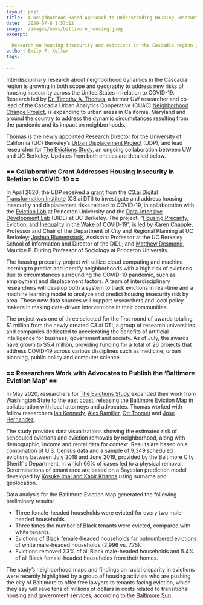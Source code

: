 ```yaml
---
layout: post
title:  A Neighborhood-Based Approach to Understanding Housing Insecurity and Eviction Patterns in the Wake of COVID-19
date:   2020-07-6 1:57:12
image:  /images/news/baltimore_housing.jpeg
excerpt: 

  Research on housing insecurity and evictions in the Cascadia region grows to include urban areas around the U.S.
author: Emily F. Keller
tags:
  
---
```

Interdisciplinary research about neighborhood dynamics in the Cascadia region is growing in both scope and geography to address new risks of housing insecurity across the United States in relation to COVID-19. Research led by [Dr. Timothy A. Thomas](https://timathomas.github.io/), a former UW researcher and co-lead of the Cascadia Urban Analytics Cooperative (CUAC) [Neighborhood Change Project](https://www.cascadiadata.org/projects/neighborhood-change-project), is expanding to urban areas in California, Maryland and around the country to address the dynamic circumstances resulting from the pandemic and its impact on neighborhoods.

Thomas is the newly appointed Research Director for the University of California (UC) Berkeley’s [Urban Displacement Project](https://www.urbandisplacement.org/) (UDP), and lead researcher for [The Evictions Study](https://evictions.study/), an ongoing collaboration between UW and UC Berkeley. Updates from both entities are detailed below.

### == Collaborative Grant Addresses Housing Insecurity in Relation to COVID-19 ==

In April 2020, the UDP received a [grant](https://dev-c3dti.pantheonsite.io/c3-ai-digital-transformation-institute-announces-1st-grant-winners-for-using-ai-to-mitigate-covid-19-and-future-pandemics/) from the [C3.ai Digital Transformation Institute](https://dev-c3dti.pantheonsite.io/) (C3.ai DTI) to investigate and address housing insecurity and displacement risks related to COVID-19, in collaboration with the [Eviction Lab](https://evictionlab.org/) at Princeton University and the [Data-Intensive Development Lab](https://didl.berkeley.edu/) (DIDL) at UC Berkeley. The project, “[Housing Precarity, Eviction, and Inequality in the Wake of COVID-19](https://data.berkeley.edu/news/addressing-housing-insecurity-wake-covid-19)”, is led by [Karen Chapple](https://ced.berkeley.edu/ced/faculty-staff/karen-chapple), Professor and Chair of the Department of City and Regional Planning at UC Berkeley; [Joshua Blumenstock](https://www.ischool.berkeley.edu/people/joshua-blumenstock), Assistant Professor at the UC Berkeley School of Information and Director of the DIDL; and [Matthew Desmond](https://sociology.princeton.edu/people/matthew-desmond), Maurice P. During Professor of Sociology at Princeton University. 

The housing precarity project will utilize cloud computing and machine learning to predict and identify neighborhoods with a high risk of evictions due to circumstances surrounding the COVID-19 pandemic, such as employment and displacement factors. A team of interdisciplinary researchers will develop both a system to track evictions in real-time and a machine learning model to analyze and predict housing insecurity risk by area. These new data sources will support researchers and local policy-makers in making data-driven interventions in their communities. 

The project was one of three selected for the first round of awards totaling $1 million from the newly created C3.ai DTI, a group of research universities and companies dedicated to accelerating the benefits of artificial intelligence for business, government and society. As of July, the awards have grown to $5.4 million, providing funding for a total of 26 projects that address COVID-19 across various disciplines such as medicine, urban planning, public policy and computer science.

### == Researchers Work with Advocates to Publish the ‘Baltimore Eviction Map’ ==

In May 2020, researchers for [The Evictions Study](https://evictions.study/index.html) expanded their work from Washington State to the east coast, releasing the [Baltimore Eviction Map](https://evictions.study/maryland/report/baltimore.html) in collaboration with local attorneys and advocates. Thomas worked with fellow researchers [Ian Kennedy](https://soc.washington.edu/people/ian-kennedy), [Alex Ramiller](https://geography.washington.edu/people/alexander-ramiller), [Ott Toomet](https://ischool.uw.edu/people/faculty/profile/otoomet) and [Jose Hernandez](https://escience.washington.edu/people/jose-hernandez/). 

The study provides data visualizations showing the estimated risk of scheduled evictions and eviction removals by neighborhood, along with demographic, income and rental data for context. Results are based on a combination of U.S. Census data and a sample of 9,349 scheduled evictions between July 2018 and June 2019, provided by the Baltimore City Sheriff's Department, in which 66% of cases led to a physical removal. Determinations of tenant race are based on a Bayesian prediction model developed by [Kosuke Imai and Kabir Khanna](https://github.com/kosukeimai/wru) using surname and geolocation. 

Data analysis for the Baltimore Eviction Map generated the following preliminary results:
* Three female-headed households were evicted for every two male-headed households.
* Three times the number of Black tenants were evicted, compared with white tenants.
* Evictions of Black female-headed households far outnumbered evictions of white male-headed households (2,996 vs. 775).
* Evictions removed 7.3% of all Black male-headed households and 5.4% of all Black female-headed households from their homes.

The study’s neighborhood maps and findings on racial disparity in evictions were recently highlighted by a group of housing activists who are pushing the city of Baltimore to offer free lawyers to tenants facing eviction, which they say will save tens of millions of dollars in costs related to transitional housing and government services, according to the [Baltimore Sun](https://www.baltimoresun.com/maryland/baltimore-city/bs-md-ci-eviction-free-lawyers-20200518-fbf6fpn2kzatbkwuezc5wktpz4-story.html).